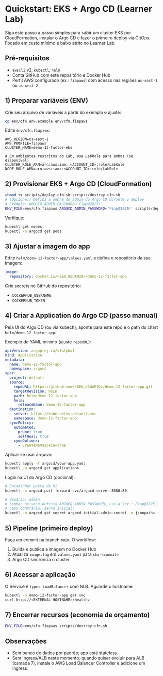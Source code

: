 # Quickstart: EKS + Argo CD (Learner Lab)

Siga este passo a passo simples para subir um cluster EKS por CloudFormation, instalar o Argo CD e fazer o primeiro deploy via GitOps. Focado em custo mínimo e baixo atrito no Learner Lab.

## Pré‑requisitos
- `awscli` v2, `kubectl`, `helm`
- Conta GitHub com este repositório e Docker Hub
- Perfil AWS configurado (ex.: `fiapaws`) com acesso nas regiões `us-east-1` ou `us-west-2`

## 1) Preparar variáveis (ENV)
Crie seu arquivo de variáveis a partir do exemplo e ajuste:

```bash
cp env/cfn.env.example env/cfn.fiapaws
```

Edite `env/cfn.fiapaws`:
```dotenv
AWS_REGION=us-east-1
AWS_PROFILE=fiapaws
CLUSTER_NAME=demo-12-factor-eks

# Em ambientes restritos do Lab, use LabRole para ambos (se disponível)
CLUSTER_ROLE_ARN=arn:aws:iam::<ACCOUNT_ID>:role/LabRole
NODE_ROLE_ARN=arn:aws:iam::<ACCOUNT_ID>:role/LabRole
```

## 2) Provisionar EKS + Argo CD (CloudFormation)
```bash
chmod +x scripts/deploy-cfn.sh scripts/destroy-cfn.sh
# (Opcional) Defina a senha do admin do Argo CD durante o deploy
# Exemplo: ARGOCD_ADMIN_PASSWORD='Fiap@2025!' 
ENV_FILE=env/cfn.fiapaws ARGOCD_ADMIN_PASSWORD='Fiap@2025!' scripts/deploy-cfn.sh
```
Verifique:
```bash
kubectl get nodes
kubectl -n argocd get pods
```

## 3) Ajustar a imagem do app
Edite `helm/demo-12-factor-app/values.yaml` e defina o repositório da sua imagem:
```yaml
image:
  repository: docker.io/<SEU_USUARIO>/demo-12-factor-app
```

Crie secrets no GitHub do repositório:
- `DOCKERHUB_USERNAME`
- `DOCKERHUB_TOKEN`

## 4) Criar a Application do Argo CD (passo manual)
Pela UI do Argo CD (ou via kubectl), aponte para este repo e o path do chart `helm/demo-12-factor-app`.

Exemplo de YAML mínimo (ajuste `repoURL`):
```yaml
apiVersion: argoproj.io/v1alpha1
kind: Application
metadata:
  name: demo-12-factor-app
  namespace: argocd
spec:
  project: default
  source:
    repoURL: https://github.com/<SEU_USUARIO>/demo-12-factor-app.git
    targetRevision: main
    path: helm/demo-12-factor-app
    helm:
      releaseName: demo-12-factor-app
  destination:
    server: https://kubernetes.default.svc
    namespace: demo-12-factor-app
  syncPolicy:
    automated:
      prune: true
      selfHeal: true
    syncOptions:
      - CreateNamespace=true
```
Aplicar se usar arquivo:
```bash
kubectl apply -f argocd/your-app.yaml
kubectl -n argocd get applications
```

Login na UI do Argo CD (opcional):
```bash
# Encaminhar porta da UI
kubectl -n argocd port-forward svc/argocd-server 8080:80

# Usuário: admin
# Senha: se você definiu ARGOCD_ADMIN_PASSWORD, use-a (ex.: Fiap@2025!)
# Caso contrário, senha inicial:
kubectl -n argocd get secret argocd-initial-admin-secret -o jsonpath='{.data.password}' | base64 -d; echo
```

## 5) Pipeline (primeiro deploy)
Faça um commit na branch `main`. O workflow:
1. Builda e publica a imagem no Docker Hub
2. Atualiza `image.tag` em `values.yaml` para `sha-<commit>`
3. Argo CD sincroniza o cluster

## 6) Acessar a aplicação
O Service é `type: LoadBalancer` com NLB. Aguarde o hostname:
```bash
kubectl -n demo-12-factor-app get svc
curl http://<EXTERNAL-HOSTNAME>/healthz
```

## 7) Encerrar recursos (economia de orçamento)
```bash
ENV_FILE=env/cfn.fiapaws scripts/destroy-cfn.sh
```

## Observações
- Sem banco de dados por padrão; app está stateless.
- Sem Ingress/ALB neste momento; quando quiser evoluir para ALB (camada 7), instale o AWS Load Balancer Controller e adicione um Ingress.
